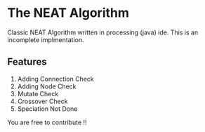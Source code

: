 # The NEAT Algorithm

Classic NEAT Algorithm written in processing (java) ide.
This is an incomplete implmentation.

## Features
  1. Adding Connection Check
  2. Adding Node       Check
  3. Mutate            Check
  4. Crossover         Check
  5. Speciation        Not Done

You are free to contribute !!
